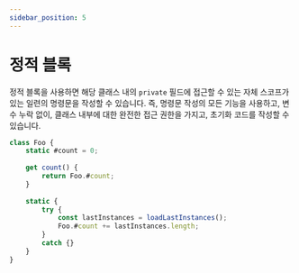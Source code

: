 ```yaml
---
sidebar_position: 5
---
```


# 정적 블록

정적 블록을 사용하면 해당 클래스 내의 `private` 필드에 접근할 수 있는 자체 스코프가 있는 일련의 명령문을 작성할 수 있습니다. 즉, 명령문 작성의 모든 기능을 사용하고, 변수 누락 없이, 클래스 내부에 대한 완전한 접근 권한을 가지고, 초기화 코드를 작성할 수 있습니다.

```ts
class Foo {
    static #count = 0;
 
    get count() {
        return Foo.#count;
    }
 
    static {
        try {
            const lastInstances = loadLastInstances();
            Foo.#count += lastInstances.length;
        }
        catch {}
    }
}
```
